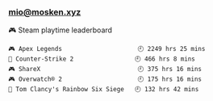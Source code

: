 ### mio@mosken.xyz
<!--
**NanamiMio/NanamiMio** is a ✨ _special_ ✨ repository because its `README.md` (this file) appears on your GitHub profile.

Here are some ideas to get you started:

- 🔭 I’m currently working on ...
- 🌱 I’m currently learning ...
- 👯 I’m looking to collaborate on ...
- 🤔 I’m looking for help with ...
- 💬 Ask me about ...
- 📫 How to reach me: ...
- 😄 Pronouns: ...
- ⚡ Fun fact: ...
-->

<!-- steam-box start -->
🎮 Steam playtime leaderboard
```text
🎮 Apex Legends                     🕘 2249 hrs 25 mins
🔫 Counter-Strike 2                 🕘 466 hrs 8 mins
🎮 ShareX                           🕘 375 hrs 16 mins
🎮 Overwatch® 2                     🕘 175 hrs 16 mins
🔫 Tom Clancy's Rainbow Six Siege   🕘 132 hrs 42 mins
```
<!-- Powered by https://github.com/YouEclipse/steam-box . -->
<!-- steam-box end -->
